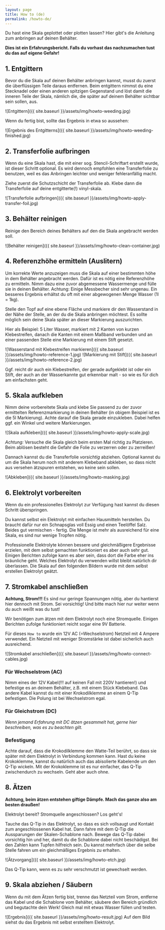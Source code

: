 ```yaml
---
layout: page
title: How to (de)
permalink: /howto-de/
---
```


Du hast eine Skala geplottet oder plotten lassen? Hier gibt's die Anleitung zum anbringen auf deinen Behälter.

**Dies ist ein Erfahrungsbericht. Falls du vorhast das nachzumachen tust du das auf eigene Gefahr!**

## 1. Entgittern
Bevor du die Skala auf deinen Behälter anbringen kannst, musst du zuerst die überflüssigen Teile daraus entfernen. Beim entgittern nimmst du eine Stecknadel oder einen anderen spitzigen Gegenstand und löst damit die inneren Teile der Skala, nämlich die, die später auf deinem Behälter sichtbar sein sollen, aus.

![Entgittern]({{ site.baseurl }}/assets/img/howto-weeding.jpg)

Wenn du fertig bist, sollte das Ergebnis in etwa so aussehen:

![Ergebnis des Entgitterns]({{ site.baseurl }}/assets/img/howto-weeding-finished.jpg)

## 2. Transferfolie aufbringen
Wenn du eine Skala hast, die mit einer sog. Stencil-Schriftart erstellt wurde, ist dieser Schritt optional. Es wird dennoch empfohlen eine Transferfolie zu benutzen, weil es das Anbringen leichter und weniger fehleranfällig macht. 

Ziehe zuerst die Schutzschicht der Transferfolie ab. Klebe dann die Transferfolie auf deine entgitterte(!) vinyl-skala.

![Transferfolie aufbringen]({{ site.baseurl }}/assets/img/howto-apply-transfer-foil.jpg)

## 3. Behälter reinigen
Reinige den Bereich deines Behälters auf den die Skala angebracht werden soll.

![Behälter reinigen]({{ site.baseurl }}/assets/img/howto-clean-container.jpg)

## 4. Referenzhöhe ermitteln (Auslitern)
Um korrekte Werte anzuzeigen muss die Skala auf einer bestimmten höhe in dem Behälter angebracht werden. Dafür ist es nötig eine Referenzhöhe zu ermitteln. Nimm dazu eine zuvor abgemessene Wassermenge und fülle sie in deinen Behälter. Achtung: Einige Messbecher sind sehr ungenau. Ein besseres Ergebnis erhältst du oft mit einer abgewogenen Menge Wasser (1l = 1kg).

Stelle den Topf auf eine ebene Fläche und markiere dir den Wasserstand in der Nähe der Stelle, an der du die Skala anbringen möchtest. Es sollte möglich sein deine Skala später an dieser Markierung auszurichten.

Hier als Beispiel: 
5 Liter Wasser, markiert mit 2 Kanten von kurzen Klebestreifen, danach die Kanten mit einem Maßband verbunden und an einer passenden Stelle eine Markierung mit einem Stift gesetzt.

![Wasserstand mit Klebestreifen markieren]({{ site.baseurl }}/assets/img/howto-reference-1.jpg)
![Markierung mit Stift]({{ site.baseurl }}/assets/img/howto-reference-2.jpg)

Ggf. reicht dir auch ein Klebestreifen, der gerade aufgeklebt ist oder ein Stift, der auch an der Wasserkannte gut erkennbar malt - so wie es für dich am einfachsten geht.

## 5. Skala aufkleben
Nimm deine vorbereitete Skala und klebe Sie passend zu der zuvor ermittelten Referenzmarkierung in deinen Behälter (in obigem Beispiel ist es die 5l Markierung). Achte darauf die Skala gerade einzukleben. Dabei helfen ggf. ein Winkel und weitere Markierungen.

![Skala aufkleben]({{ site.baseurl }}/assets/img/howto-apply-scale.jpg)

*Achtung:* Versuche die Skala gleich beim ersten Mal richtig zu Platzieren. Beim ablösen besteht die Gefahr die Folie zu verzerren oder zu zerreißen!

Dannach kannst du die Transferfolie *vorsichtig* abziehen. Optional kannst du um die Skala herum noch mit anderem Klebeband abkleben, so dass nicht aus versehen ätzspuren entstehen, wo keine sein sollen.

![Abkleben]({{ site.baseurl }}/assets/img/howto-masking.jpg)

## 6. Elektrolyt vorbereiten
Wenn du ein professionelles Elektrolyt zur Verfügung hast kannst du diesen Schritt überspringen.

Du kannst selbst ein Elektrolyt mit einfachen Hausmitteln herstellen. Du braucht dafür nur ein Schnapsglas voll Essig und einen Teelöffel Salz. Beides gut vermischen - fertig. Die Menge ist mehr als ausreichend für eine Skala, es sind nur wenige Tropfen nötig.

Professionelle Elektrolyte können bessere und gleichmäßigere Ergebnisse erzielen, mit dem selbst gemachten funktioniert es aber auch sehr gut. Einigen Berichten zufolge kann es aber sein, dass dort die Farbe eher ins bräunliche geht. Welches Elektrolyt du verwenden willst bleibt natürlich dir überlassen. Die Skala auf den folgenden Bildern wurde mit dem selbst erstellen Elektrolyt geätzt.

## 7. Stromkabel anschließen
**Achtung, Strom!!!** Es sind nur geringe Spannungen nötig, aber du hantierst hier dennoch mit Strom. Sei vorsichtig! Und bitte mach hier nur weiter wenn du auch weißt was du tust!

Wir benötigen zum ätzen mit dem Elektrolyt noch eine Stromquelle. Einigen Berichten zufolge funktioniert reicht sogar eine 9V Batterie.

Für dieses `How to` wurde ein 12V AC (=Wechselstrom) Netzteil mit 4 Ampere verwendet. Ein Netzteil mit weniger Stromstärke ist dabei sicherlich auch ausreichend.

![Stromkabel anschließen]({{ site.baseurl }}/assets/img/howto-connect-cables.jpg)

### Für Wechselstrom (AC)
Nimm eines der 12V Kabel(!!! auf keinen Fall mit 220V hantieren!) und befestige es an deinem Behälter, z.B. mit einem Stück Klebeband. Das andere Kabel kannst du mit einer Krokodilklemme an einem Q-Tip befestigen. Die Polung ist bei Wechselstrom egal.

### Für Gleichstrom (DC)
*Wenn jemand Erfahrung mit DC ätzen gesammelt hat, gerne hier beschreiben, was es zu beachten gilt.*

### Befestigung
Achte darauf, dass die Krokodilklemme den Watte-Teil berührt, so dass sie später mit dem Elektrolyt in Verbindung kommen kann. Hast du keine Krokoklemme, kannst du natürlich auch das abisolierte Kabelende um den Q-Tip wickeln. Mit der Krokoklemme ist es nur einfacher, das Q-Tip zwischendurch zu wechseln. Geht aber auch ohne.

## 8. Ätzen
**Achtung, beim ätzen entstehen giftige Dämpfe. Mach das ganze also am besten draußen!**

Elektrolyt bereit? Stromquelle angeschlossen? Los geht's!

Tauche das Q-Tip in das Elektrolyt, so dass es sich vollsaugt und Kontakt zum angeschlossenen Kabel hat. Dann fahre mit dem Q-Tip die Aussparungen der Skalen-Schablone nach. Bewege das Q-Tip dabei vorsichtig hin und her, damit du die Schablone dabei nicht beschädigst. Bei den Zahlen kann Tupfen hilfreich sein. Du kannst mehrfach über die selbe Stelle fahren um ein gleichmäßiges Ergebnis zu erhalten.

![Ätzvorgang]({{ site.baseurl }}/assets/img/howto-etch.jpg)

Das Q-Tip kann, wenn es zu sehr verschmutzt ist gewechselt werden.

## 9. Skala abziehen / Säubern
Wenn du mit dem Ätzen fertig bist, trenne das Netzteil vom Strom, entferne das Kabel und die Schablone vom Behälter, säubere den Bereich gründlich und begutachte dein Werk! Gleich mal mit etwas Wasser füllen und testen.

![Ergebnis]({{ site.baseurl }}/assets/img/howto-result.jpg)
Auf dem Bild siehst du das Ergebnis mit selbst erstelltem Elektrolyt.
